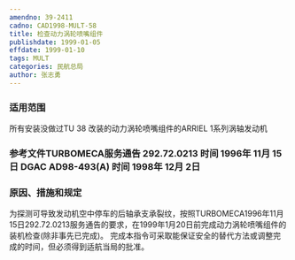 ```yaml
---
amendno: 39-2411
cadno: CAD1998-MULT-58
title: 检查动力涡轮喷嘴组件
publishdate: 1999-01-05
effdate: 1999-01-10
tags: MULT
categories: 民航总局
author: 张志勇
---
```


### 适用范围 
所有安装没做过TU 38 改装的动力涡轮喷嘴组件的ARRIEL 1系列涡轴发动机

### 参考文件TURBOMECA服务通告 292.72.0213 时间 1996年 11月 15日    DGAC AD98-493(A) 时间 1998年 12月 2日

### 原因、措施和规定 
为探测可导致发动机空中停车的后轴承支承裂纹，按照TURBOMECA1996年11月15日292.72.0213服务通告的要求，在1999年1月20日前完成动力涡轮喷嘴组件的装机检查(除非事先已完成)。 
    完成本指令可采取能保证安全的替代方法或调整完成的时间，但必须得到适航当局的批准。
